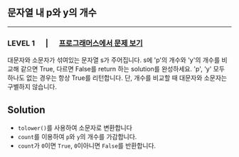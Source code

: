 ## 문자열 내 p와 y의 개수
***
### LEVEL 1 　 | 　 [프로그래머스에서 문제 보기](https://school.programmers.co.kr/learn/courses/30/lessons/12916)
대문자와 소문자가 섞여있는 문자열 s가 주어집니다. s에 'p'의 개수와 'y'의 개수를 비교해 같으면 True, 다르면 False를 return 하는 solution를 완성하세요. 'p', 'y' 모두 하나도 없는 경우는 항상 True를 리턴합니다. 단, 개수를 비교할 때 대문자와 소문자는 구별하지 않습니다.

Solution
-----------
+ ```tolower()```를 사용하여 소문자로 변환합니다
+ ```count```를 이용하여 ```p```와 ```y```의 개수를 가감합니다.
+ ```count```가 ```0```이면 ```True```, ```0```이아니면 ```False```를 반환합니다.
